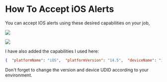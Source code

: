 # How To Accept iOS Alerts

You can accept IOS alerts using these desired capabilities on your job,

![](https://downloads.intercomcdn.com/i/o/332315552/372718103807b59c2fe42d86/image.png)

![](https://downloads.intercomcdn.com/i/o/332315649/1de1d71c4feea3ccf49c636c/image.png)

I have also added the capabilities I used here:

```json
{  "platformName": "iOS",  "platformVersion": "14.5",  "deviceName": "iPhone",  "udid": "00008030-000C71643EA1802E",  "bundleId": "com.waze.iphone",  "autoAcceptAlerts": "true"}
```

Don't forget to change the version and device UDID according to your environment.

